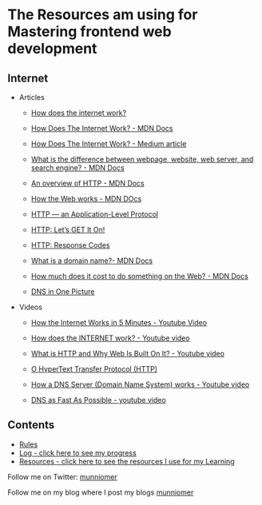 # The Resources am using for Mastering frontend web development
## Internet
* Articles
  * [How does the internet work?](https://roadmap.sh/guides/what-is-internet)
  * [How Does The Internet Work? - MDN Docs](https://developer.mozilla.org/en-US/docs/Learn/Common_questions/How_does_the_Internet_work)
  * [How Does The Internet Work? - Medium article](https://medium.com/@User3141592/how-does-the-internet-work-edc2e22e7eb8)
  * [What is the difference between webpage, website, web server, and search engine? - MDN Docs](https://developer.mozilla.org/en-US/docs/Learn/Common_questions/Pages_sites_servers_and_search_engines)
  
  * [An overview of HTTP - MDN Docs](https://developer.mozilla.org/en-US/docs/Web/HTTP/Overview)
  * [How the Web works - MDN DOcs](https://developer.mozilla.org/en-US/docs/Learn/Getting_started_with_the_web/How_the_Web_works)
  * [HTTP — an Application-Level Protocol](https://dev.opera.com/articles/http-basic-introduction/)
  * [HTTP: Let’s GET It On!](https://dev.opera.com/articles/http-lets-get-it-on/)
  * [HTTP: Response Codes](https://dev.opera.com/articles/http-response-codes/)
  
  * [What is a domain name?- MDN Docs](https://developer.mozilla.org/en-US/docs/Learn/Common_questions/What_is_a_domain_name)
  * [How much does it cost to do something on the Web? - MDN Docs](https://developer.mozilla.org/en-US/docs/Learn/Common_questions/How_much_does_it_cost)
  * [DNS in One Picture](https://roadmap.sh/guides/dns-in-one-picture)
  
* Videos 
  * [How the Internet Works in 5 Minutes - Youtube Video](https://www.youtube.com/watch?v=7_LPdttKXPc)
  * [How does the INTERNET work? - Youtube video](https://www.youtube.com/watch?v=x3c1ih2NJEg)
  
  * [What is HTTP and Why Web Is Built On It? - Youtube video](https://www.youtube.com/watch?v=4_-KdOLZWLs)
  * [O HyperText Transfer Protocol (HTTP)](https://www.youtube.com/watch?v=QghbZkks3Dw)
  * [How a DNS Server (Domain Name System) works - Youtube video](https://www.youtube.com/watch?v=mpQZVYPuDGU)
  * [DNS as Fast As Possible - youtube video](https://www.youtube.com/watch?v=Rck3BALhI5c)






## Contents

* [Rules](rules.md)
* [Log - click here to see my progress](log.md)
* [Resources - click here to see the resources I use for my Learning](resources.md)


Follow me on Twitter: [munniomer](https://twitter.com/munniomer)

Follow me on my blog where I post my blogs [munniomer](https://medium.com/@munniomer/)


